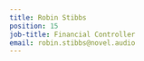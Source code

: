 ```yaml
---
title: Robin Stibbs
position: 15
job-title: Financial Controller
email: robin.stibbs@novel.audio
---
```


